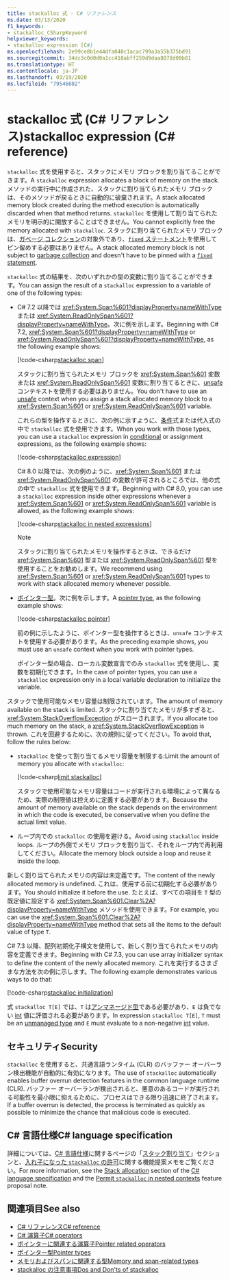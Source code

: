 ```yaml
---
title: stackalloc 式 - C# リファレンス
ms.date: 03/13/2020
f1_keywords:
- stackalloc_CSharpKeyword
helpviewer_keywords:
- stackalloc expression [C#]
ms.openlocfilehash: 2e99ce8b1e44dfa040c1acac799a3a55b375bd91
ms.sourcegitcommit: 34dc3c0d0d0a1cc418abff259d9daa8078d00b81
ms.translationtype: HT
ms.contentlocale: ja-JP
ms.lasthandoff: 03/19/2020
ms.locfileid: "79546602"
---
```

# <a name="stackalloc-expression-c-reference"></a><span data-ttu-id="81a74-102">stackalloc 式 (C# リファレンス)</span><span class="sxs-lookup"><span data-stu-id="81a74-102">stackalloc expression (C# reference)</span></span>

<span data-ttu-id="81a74-103">`stackalloc` 式を使用すると、スタックにメモリ ブロックを割り当てることができます。</span><span class="sxs-lookup"><span data-stu-id="81a74-103">A `stackalloc` expression allocates a block of memory on the stack.</span></span> <span data-ttu-id="81a74-104">メソッドの実行中に作成された、スタックに割り当てられたメモリ ブロックは、そのメソッドが戻るときに自動的に破棄されます。</span><span class="sxs-lookup"><span data-stu-id="81a74-104">A stack allocated memory block created during the method execution is automatically discarded when that method returns.</span></span> <span data-ttu-id="81a74-105">`stackalloc` を使用して割り当てられたメモリを明示的に開放することはできません。</span><span class="sxs-lookup"><span data-stu-id="81a74-105">You cannot explicitly free the memory allocated with `stackalloc`.</span></span> <span data-ttu-id="81a74-106">スタックに割り当てられたメモリ ブロックは、[ガベージ コレクション](../../../standard/garbage-collection/index.md)の対象外であり、[`fixed` ステートメント](../keywords/fixed-statement.md)を使用してピン留めする必要はありません。</span><span class="sxs-lookup"><span data-stu-id="81a74-106">A stack allocated memory block is not subject to [garbage collection](../../../standard/garbage-collection/index.md) and doesn't have to be pinned with a [`fixed` statement](../keywords/fixed-statement.md).</span></span>

<span data-ttu-id="81a74-107">`stackalloc` 式の結果を、次のいずれかの型の変数に割り当てることができます。</span><span class="sxs-lookup"><span data-stu-id="81a74-107">You can assign the result of a `stackalloc` expression to a variable of one of the following types:</span></span>

- <span data-ttu-id="81a74-108">C# 7.2 以降では <xref:System.Span%601?displayProperty=nameWithType> または <xref:System.ReadOnlySpan%601?displayProperty=nameWithType>。次に例を示します。</span><span class="sxs-lookup"><span data-stu-id="81a74-108">Beginning with C# 7.2, <xref:System.Span%601?displayProperty=nameWithType> or <xref:System.ReadOnlySpan%601?displayProperty=nameWithType>, as the following example shows:</span></span>

  [!code-csharp[stackalloc span](snippets/StackallocOperator.cs#AssignToSpan)]

  <span data-ttu-id="81a74-109">スタックに割り当てられたメモリ ブロックを <xref:System.Span%601> 変数または <xref:System.ReadOnlySpan%601> 変数に割り当てるときに、[unsafe](../keywords/unsafe.md) コンテキストを使用する必要はありません。</span><span class="sxs-lookup"><span data-stu-id="81a74-109">You don't have to use an [unsafe](../keywords/unsafe.md) context when you assign a stack allocated memory block to a <xref:System.Span%601> or <xref:System.ReadOnlySpan%601> variable.</span></span>

  <span data-ttu-id="81a74-110">これらの型を操作するときに、次の例に示すように、[条件](conditional-operator.md)式または代入式の中で `stackalloc` 式を使用できます。</span><span class="sxs-lookup"><span data-stu-id="81a74-110">When you work with those types, you can use a `stackalloc` expression in [conditional](conditional-operator.md) or assignment expressions, as the following example shows:</span></span>

  [!code-csharp[stackalloc expression](snippets/StackallocOperator.cs#AsExpression)]

  <span data-ttu-id="81a74-111">C# 8.0 以降では、次の例のように、<xref:System.Span%601> または <xref:System.ReadOnlySpan%601> の変数が許可されるところでは、他の式の中で `stackalloc` 式を使用できます。</span><span class="sxs-lookup"><span data-stu-id="81a74-111">Beginning with C# 8.0, you can use a `stackalloc` expression inside other expressions whenever a <xref:System.Span%601> or <xref:System.ReadOnlySpan%601> variable is allowed, as the following example shows:</span></span>

  [!code-csharp[stackalloc in nested expressions](snippets/StackallocOperator.cs#Nested)]

  > [!NOTE]
  > <span data-ttu-id="81a74-112">スタックに割り当てられたメモリを操作するときは、できるだけ <xref:System.Span%601> 型または <xref:System.ReadOnlySpan%601> 型を使用することをお勧めします。</span><span class="sxs-lookup"><span data-stu-id="81a74-112">We recommend using <xref:System.Span%601> or <xref:System.ReadOnlySpan%601> types to work with stack allocated memory whenever possible.</span></span>

- <span data-ttu-id="81a74-113">[ポインター型](../../programming-guide/unsafe-code-pointers/pointer-types.md)。次に例を示します。</span><span class="sxs-lookup"><span data-stu-id="81a74-113">A [pointer type](../../programming-guide/unsafe-code-pointers/pointer-types.md), as the following example shows:</span></span>

  [!code-csharp[stackalloc pointer](snippets/StackallocOperator.cs#AssignToPointer)]

  <span data-ttu-id="81a74-114">前の例に示したように、ポインター型を操作するときは、`unsafe` コンテキストを使用する必要があります。</span><span class="sxs-lookup"><span data-stu-id="81a74-114">As the preceding example shows, you must use an `unsafe` context when you work with pointer types.</span></span>

  <span data-ttu-id="81a74-115">ポインター型の場合、ローカル変数宣言でのみ `stackalloc` 式を使用し、変数を初期化できます。</span><span class="sxs-lookup"><span data-stu-id="81a74-115">In the case of pointer types, you can use a `stackalloc` expression only in a local variable declaration to initialize the variable.</span></span>

<span data-ttu-id="81a74-116">スタックで使用可能なメモリ容量は制限されています。</span><span class="sxs-lookup"><span data-stu-id="81a74-116">The amount of memory available on the stack is limited.</span></span> <span data-ttu-id="81a74-117">スタックに割り当てたメモリが多すぎると、<xref:System.StackOverflowException> がスローされます。</span><span class="sxs-lookup"><span data-stu-id="81a74-117">If you allocate too much memory on the stack, a <xref:System.StackOverflowException> is thrown.</span></span> <span data-ttu-id="81a74-118">これを回避するために、次の規則に従ってください。</span><span class="sxs-lookup"><span data-stu-id="81a74-118">To avoid that, follow the rules below:</span></span>

- <span data-ttu-id="81a74-119">`stackalloc` を使って割り当てるメモリ容量を制限する:</span><span class="sxs-lookup"><span data-stu-id="81a74-119">Limit the amount of memory you allocate with `stackalloc`:</span></span>

  [!code-csharp[limit stackalloc](snippets/StackallocOperator.cs#LimitStackalloc)]

  <span data-ttu-id="81a74-120">スタックで使用可能なメモリ容量はコードが実行される環境によって異なるため、実際の制限値は控えめに定義する必要があります。</span><span class="sxs-lookup"><span data-stu-id="81a74-120">Because the amount of memory available on the stack depends on the environment in which the code is executed, be conservative when you define the actual limit value.</span></span>

- <span data-ttu-id="81a74-121">ループ内での `stackalloc` の使用を避ける。</span><span class="sxs-lookup"><span data-stu-id="81a74-121">Avoid using `stackalloc` inside loops.</span></span> <span data-ttu-id="81a74-122">ループの外側でメモリ ブロックを割り当て、それをループ内で再利用してください。</span><span class="sxs-lookup"><span data-stu-id="81a74-122">Allocate the memory block outside a loop and reuse it inside the loop.</span></span>

<span data-ttu-id="81a74-123">新しく割り当てられたメモリの内容は未定義です。</span><span class="sxs-lookup"><span data-stu-id="81a74-123">The content of the newly allocated memory is undefined.</span></span> <span data-ttu-id="81a74-124">これは、使用する前に初期化する必要があります。</span><span class="sxs-lookup"><span data-stu-id="81a74-124">You should initialize it before the use.</span></span> <span data-ttu-id="81a74-125">たとえば、すべての項目を `T` 型の既定値に設定する <xref:System.Span%601.Clear%2A?displayProperty=nameWithType> メソッドを使用できます。</span><span class="sxs-lookup"><span data-stu-id="81a74-125">For example, you can use the <xref:System.Span%601.Clear%2A?displayProperty=nameWithType> method that sets all the items to the default value of type `T`.</span></span>

<span data-ttu-id="81a74-126">C# 7.3 以降、配列初期化子構文を使用して、新しく割り当てられたメモリの内容を定義できます。</span><span class="sxs-lookup"><span data-stu-id="81a74-126">Beginning with C# 7.3, you can use array initializer syntax to define the content of the newly allocated memory.</span></span> <span data-ttu-id="81a74-127">これを実行するさまざまな方法を次の例に示します。</span><span class="sxs-lookup"><span data-stu-id="81a74-127">The following example demonstrates various ways to do that:</span></span>

[!code-csharp[stackalloc initialization](snippets/StackallocOperator.cs#StackallocInit)]

<span data-ttu-id="81a74-128">式 `stackalloc T[E]` では、`T` は[アンマネージド型](../builtin-types/unmanaged-types.md)である必要があり、`E` は負でない [int](../builtin-types/integral-numeric-types.md) 値に評価される必要があります。</span><span class="sxs-lookup"><span data-stu-id="81a74-128">In expression `stackalloc T[E]`, `T` must be an [unmanaged type](../builtin-types/unmanaged-types.md) and `E` must evaluate to a non-negative [int](../builtin-types/integral-numeric-types.md) value.</span></span>

## <a name="security"></a><span data-ttu-id="81a74-129">セキュリティ</span><span class="sxs-lookup"><span data-stu-id="81a74-129">Security</span></span>

<span data-ttu-id="81a74-130">`stackalloc` を使用すると、共通言語ランタイム (CLR) のバッファー オーバーラン検出機能が自動的に有効になります。</span><span class="sxs-lookup"><span data-stu-id="81a74-130">The use of `stackalloc` automatically enables buffer overrun detection features in the common language runtime (CLR).</span></span> <span data-ttu-id="81a74-131">バッファー オーバーランが検出されると、悪意のあるコードが実行される可能性を最小限に抑えるために、プロセスはできる限り迅速に終了されます。</span><span class="sxs-lookup"><span data-stu-id="81a74-131">If a buffer overrun is detected, the process is terminated as quickly as possible to minimize the chance that malicious code is executed.</span></span>

## <a name="c-language-specification"></a><span data-ttu-id="81a74-132">C# 言語仕様</span><span class="sxs-lookup"><span data-stu-id="81a74-132">C# language specification</span></span>

<span data-ttu-id="81a74-133">詳細については、[C# 言語仕様](~/_csharplang/spec/introduction.md)に関するページの「[スタック割り当て](~/_csharplang/spec/unsafe-code.md#stack-allocation)」セクションと、[入れ子になった `stackalloc` の許可](~/_csharplang/proposals/csharp-8.0/nested-stackalloc.md)に関する機能提案メモをご覧ください。</span><span class="sxs-lookup"><span data-stu-id="81a74-133">For more information, see the [Stack allocation](~/_csharplang/spec/unsafe-code.md#stack-allocation) section of the [C# language specification](~/_csharplang/spec/introduction.md) and the [Permit `stackalloc` in nested contexts](~/_csharplang/proposals/csharp-8.0/nested-stackalloc.md) feature proposal note.</span></span>

## <a name="see-also"></a><span data-ttu-id="81a74-134">関連項目</span><span class="sxs-lookup"><span data-stu-id="81a74-134">See also</span></span>

- [<span data-ttu-id="81a74-135">C# リファレンス</span><span class="sxs-lookup"><span data-stu-id="81a74-135">C# reference</span></span>](../index.md)
- [<span data-ttu-id="81a74-136">C# 演算子</span><span class="sxs-lookup"><span data-stu-id="81a74-136">C# operators</span></span>](index.md)
- [<span data-ttu-id="81a74-137">ポインターに関連する演算子</span><span class="sxs-lookup"><span data-stu-id="81a74-137">Pointer related operators</span></span>](pointer-related-operators.md)
- [<span data-ttu-id="81a74-138">ポインター型</span><span class="sxs-lookup"><span data-stu-id="81a74-138">Pointer types</span></span>](../../programming-guide/unsafe-code-pointers/pointer-types.md)
- [<span data-ttu-id="81a74-139">メモリおよびスパンに関連する型</span><span class="sxs-lookup"><span data-stu-id="81a74-139">Memory and span-related types</span></span>](../../../standard/memory-and-spans/index.md)
- [<span data-ttu-id="81a74-140">stackalloc の注意事項</span><span class="sxs-lookup"><span data-stu-id="81a74-140">Dos and Don'ts of stackalloc</span></span>](https://vcsjones.dev/2020/02/24/stackalloc/)
